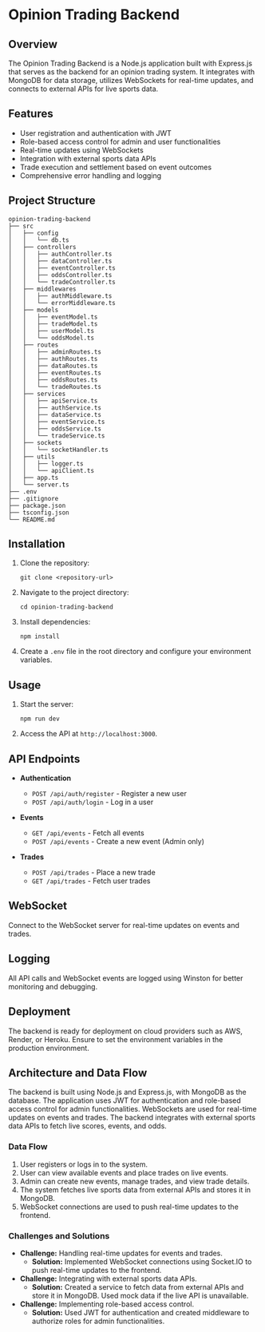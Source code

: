 # Opinion Trading Backend

## Overview
The Opinion Trading Backend is a Node.js application built with Express.js that serves as the backend for an opinion trading system. It integrates with MongoDB for data storage, utilizes WebSockets for real-time updates, and connects to external APIs for live sports data.

## Features
- User registration and authentication with JWT
- Role-based access control for admin and user functionalities
- Real-time updates using WebSockets
- Integration with external sports data APIs
- Trade execution and settlement based on event outcomes
- Comprehensive error handling and logging

## Project Structure
```
opinion-trading-backend
├── src
│   ├── config
│   │   └── db.ts
│   ├── controllers
│   │   ├── authController.ts
│   │   ├── dataController.ts
│   │   ├── eventController.ts
│   │   ├── oddsController.ts
│   │   └── tradeController.ts
│   ├── middlewares
│   │   ├── authMiddleware.ts
│   │   └── errorMiddleware.ts
│   ├── models
│   │   ├── eventModel.ts
│   │   ├── tradeModel.ts
│   │   ├── userModel.ts
│   │   └── oddsModel.ts
│   ├── routes
│   │   ├── adminRoutes.ts
│   │   ├── authRoutes.ts
│   │   ├── dataRoutes.ts
│   │   ├── eventRoutes.ts
│   │   ├── oddsRoutes.ts
│   │   └── tradeRoutes.ts
│   ├── services
│   │   ├── apiService.ts
│   │   ├── authService.ts
│   │   ├── dataService.ts
│   │   ├── eventService.ts
│   │   ├── oddsService.ts
│   │   └── tradeService.ts
│   ├── sockets
│   │   └── socketHandler.ts
│   ├── utils
│   │   ├── logger.ts
│   │   └── apiClient.ts
│   ├── app.ts
│   └── server.ts
├── .env
├── .gitignore
├── package.json
├── tsconfig.json
└── README.md
```

## Installation
1. Clone the repository:
   ```
   git clone <repository-url>
   ```
2. Navigate to the project directory:
   ```
   cd opinion-trading-backend
   ```
3. Install dependencies:
   ```
   npm install
   ```
4. Create a `.env` file in the root directory and configure your environment variables.

## Usage
1. Start the server:
   ```
   npm run dev
   ```
2. Access the API at `http://localhost:3000`.

## API Endpoints
- **Authentication**
  - `POST /api/auth/register` - Register a new user
  - `POST /api/auth/login` - Log in a user

- **Events**
  - `GET /api/events` - Fetch all events
  - `POST /api/events` - Create a new event (Admin only)

- **Trades**
  - `POST /api/trades` - Place a new trade
  - `GET /api/trades` - Fetch user trades

## WebSocket
Connect to the WebSocket server for real-time updates on events and trades.

## Logging
All API calls and WebSocket events are logged using Winston for better monitoring and debugging.

## Deployment
The backend is ready for deployment on cloud providers such as AWS, Render, or Heroku. Ensure to set the environment variables in the production environment.


## Architecture and Data Flow
The backend is built using Node.js and Express.js, with MongoDB as the database. The application uses JWT for authentication and role-based access control for admin functionalities. WebSockets are used for real-time updates on events and trades. The backend integrates with external sports data APIs to fetch live scores, events, and odds.

### Data Flow
1. User registers or logs in to the system.
2. User can view available events and place trades on live events.
3. Admin can create new events, manage trades, and view trade details.
4. The system fetches live sports data from external APIs and stores it in MongoDB.
5. WebSocket connections are used to push real-time updates to the frontend.

### Challenges and Solutions
- **Challenge:** Handling real-time updates for events and trades.
  - **Solution:** Implemented WebSocket connections using Socket.IO to push real-time updates to the frontend.
- **Challenge:** Integrating with external sports data APIs.
  - **Solution:** Created a service to fetch data from external APIs and store it in MongoDB. Used mock data if the live API is unavailable.
- **Challenge:** Implementing role-based access control.
  - **Solution:** Used JWT for authentication and created middleware to authorize roles for admin functionalities.